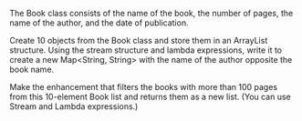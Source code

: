 The Book class consists of the name of the book, the number of pages, the name of the author, and the date of publication.

Create 10 objects from the Book class and store them in an ArrayList structure. Using the stream structure and lambda expressions, write it to create a new Map<String, String> with the name of the author opposite the book name.


Make the enhancement that filters the books with more than 100 pages from this 10-element Book list and returns them as a new list. (You can use Stream and Lambda expressions.)
